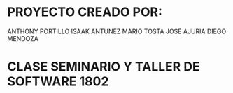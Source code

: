 # PROYECTO CREADO POR:

ANTHONY PORTILLO
ISAAK ANTUNEZ
MARIO TOSTA
JOSE AJURIA
DIEGO MENDOZA

# CLASE SEMINARIO Y TALLER DE SOFTWARE 1802